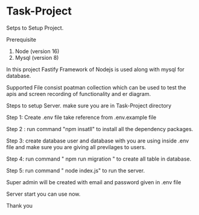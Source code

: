 # Task-Project

Setps to Setup Project.

Prerequisite
1. Node (version 16)
2. Mysql (version 8)

In this project Fastify Framework of Nodejs is used along with mysql for database.

Supported File consist poatman collection which can be used to test the apis and screen recording of functionality and er diagram.

Steps to setup Server.
make sure you are in Task-Project directory

Step 1:
Create .env file take reference from .env.example file

Step 2 :
run command "npm insatll" to install all the dependency packages.

Step 3:
create database user and database with you are using inside .env file and make sure you are giving all previlages to users.

Step 4:
run command " npm run migration " to create all table in database.

Step 5:
run command " node index.js" to run the server.

Super admin will be created with email and password given in .env file

Server start you can use now.

Thank you